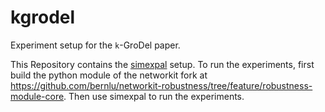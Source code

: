 # kgrodel

Experiment setup for the `k`-GroDel paper.

This Repository contains the [simexpal](https://github.com/hu-macsy/simexpal/) setup. To run the experiments, first build the python module of the networkit fork at https://github.com/bernlu/networkit-robustness/tree/feature/robustness-module-core.
Then use simexpal to run the experiments.
